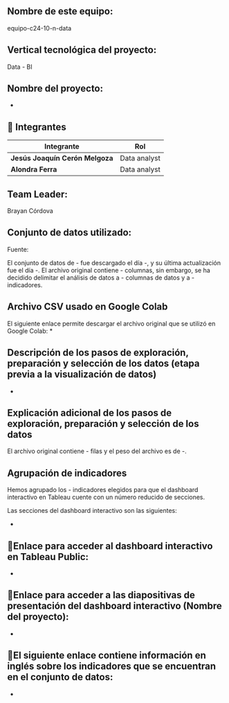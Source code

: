 ## Nombre de este equipo: 

equipo-c24-10-n-data

## Vertical tecnológica del proyecto: 

Data - BI

## Nombre del proyecto:

*


## 📌 Integrantes

<div align="left">
  <table>
    <thead>
      <tr>
        <th>Integrante</th>
        <th>Rol</th>
      </tr>
    </thead>
    <tbody>
      <tr>
        <td><b>Jesús Joaquín Cerón Melgoza</b></td>
        <td>Data analyst</td>
      </tr>
      <tr>
        <td><b>Alondra Ferra</b></td>
        <td>Data analyst</td>
      </tr>
    </tbody>
  </table>
</div>

## Team Leader:

Brayan Córdova

## Conjunto de datos utilizado:

Fuente: 

El conjunto de datos de - fue descargado el día -, y su última actualización fue el día -. El archivo original contiene - columnas, sin embargo, se ha decidido delimitar el análisis de datos a - columnas de datos y a - indicadores.

## Archivo CSV usado en Google Colab

El siguiente enlace permite descargar el archivo original que se utilizó en Google Colab:
*

## Descripción de los pasos de exploración, preparación y selección de los datos (etapa previa a la visualización de datos)

*

## Explicación adicional de los pasos de exploración, preparación y selección de los datos

El archivo original contiene - filas y el peso del archivo es de -. 

## Agrupación de indicadores

Hemos agrupado los - indicadores elegidos para que el dashboard interactivo en Tableau cuente con un número reducido de secciones.

Las secciones del dashboard interactivo son las siguientes:

*

## 🚀Enlace para acceder al dashboard interactivo en Tableau Public:

*

## 🚀Enlace para acceder a las diapositivas de presentación del dashboard interactivo (Nombre del proyecto):

*

## 📌El siguiente enlace contiene información en inglés sobre los indicadores que se encuentran en el conjunto de datos:

*
